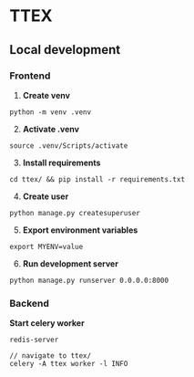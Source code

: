 # TTEX

## Local development

### Frontend

1. **Create venv**
```
python -m venv .venv
```

2. **Activate .venv**
```
source .venv/Scripts/activate
```

3. **Install requirements**
```
cd ttex/ && pip install -r requirements.txt
```
4. **Create user**
```
python manage.py createsuperuser
```

5. **Export environment variables**
```
export MYENV=value
```

6. **Run development server**
```
python manage.py runserver 0.0.0.0:8000
```


### Backend

**Start celery worker**

```
redis-server

// navigate to ttex/
celery -A ttex worker -l INFO
```
